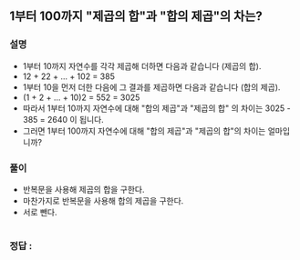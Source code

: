 ## 1부터 100까지 "제곱의 합"과 "합의 제곱"의 차는?

### 설명
- 1부터 10까지 자연수를 각각 제곱해 더하면 다음과 같습니다 (제곱의 합).
- 12 + 22 + ... + 102 = 385
- 1부터 10을 먼저 더한 다음에 그 결과를 제곱하면 다음과 같습니다 (합의 제곱).
- (1 + 2 + ... + 10)2 = 552 = 3025
- 따라서 1부터 10까지 자연수에 대해 "합의 제곱"과 "제곱의 합" 의 차이는 3025 - 385 = 2640 이 됩니다.
- 그러면 1부터 100까지 자연수에 대해 "합의 제곱"과 "제곱의 합"의 차이는 얼마입니까?

### 풀이

- 반복문을 사용해 제곱의 합을 구한다.
- 마찬가지로 반복문을 사용해 합의 제곱을 구한다.
- 서로 뺀다.

```java

```

### 정답 : 